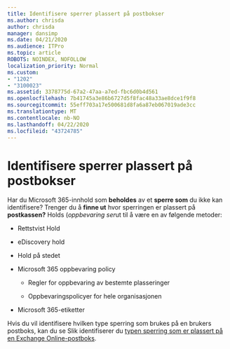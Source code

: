 ```yaml
---
title: Identifisere sperrer plassert på postbokser
ms.author: chrisda
author: chrisda
manager: dansimp
ms.date: 04/21/2020
ms.audience: ITPro
ms.topic: article
ROBOTS: NOINDEX, NOFOLLOW
localization_priority: Normal
ms.custom:
- "1202"
- "3100023"
ms.assetid: 3378775d-67a2-47aa-a7ed-fbc6d0b4d561
ms.openlocfilehash: 7b41745a3e86b6727d5f8fac48a33ae8dce1f9f8
ms.sourcegitcommit: 55eff703a17e500681d8fa6a87eb067019ade3cc
ms.translationtype: MT
ms.contentlocale: nb-NO
ms.lasthandoff: 04/22/2020
ms.locfileid: "43724785"
---
```

# <a name="identify-holds-placed-on-mailboxes"></a>Identifisere sperrer plassert på postbokser

Har du Microsoft 365-innhold som **beholdes** av et **sperre som** du ikke kan identifisere? Trenger du å **finne ut** hvor sperringen er plassert på **postkassen?** Holds (*oppbevaring ser*ut til å være en av følgende metoder:
  
- Rettstvist Hold

- eDiscovery hold

- Hold på stedet

- Microsoft 365 oppbevaring policy 

  - Regler for oppbevaring av bestemte plasseringer

  - Oppbevaringspolicyer for hele organisasjonen

- Microsoft 365-etiketter

Hvis du vil identifisere hvilken type sperring som brukes på en brukers postboks, kan du se Slik identifiserer du [typen sperring som er plassert på en Exchange Online-postboks](https://docs.microsoft.com/office365/securitycompliance/identify-a-hold-on-an-exchange-online-mailbox).
